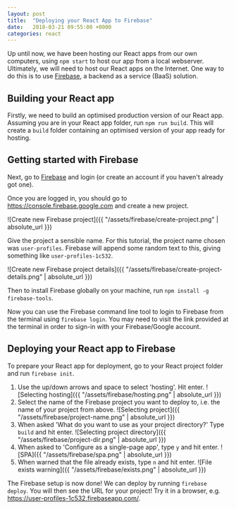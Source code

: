 ```yaml
---
layout: post
title:  "Deploying your React App to Firebase"
date:   2018-03-21 09:55:00 +0000
categories: react
---
```


Up until now, we have been hosting our React apps from our own computers, using `npm start` to host our app from a local webserver. Ultimately, we will need to host our React apps on the Internet. One way to do this is to use [Firebase](https://firebase.google.com), a backend as a service (BaaS) solution.

## Building your React app

Firstly, we need to build an optimised production version of our React app. Assuming you are in your React app folder, run `npm run build`. This will create a `build` folder containing an optimised version of your app ready for hosting.

## Getting started with Firebase

Next, go to [Firebase](https://firebase.google.com) and login (or create an account if you haven't already got one).

Once you are logged in, you should go to <https://console.firebase.google.com> and create a new project.

![Create new Firebase project]({{ "/assets/firebase/create-project.png" | absolute_url }})

Give the project a sensible name. For this tutorial, the project name chosen was `user-profiles`. Firebase will append some random text to this, giving something like `user-profiles-1c532`.

![Create new Firebase project details]({{ "/assets/firebase/create-project-details.png" | absolute_url }})

Then to install Firebase globally on your machine, run `npm install -g firebase-tools`.

Now you can use the Firebase command line tool to login to Firebase from the terminal using `firebase login`. You may need to visit the link provided at the terminal in order to sign-in with your Firebase/Google account.

## Deploying your React app to Firebase

To prepare your React app for deployment, go to your React project folder and run `firebase init`.

1. Use the up/down arrows and space to select 'hosting'. Hit enter.
![Selecting hosting]({{ "/assets/firebase/hosting.png" | absolute_url }})
2. Select the name of the Firebase project you want to deploy to, i.e. the name of your project from above.
![Selecting project]({{ "/assets/firebase/project-name.png" | absolute_url }})
3. When asked 'What do you want to use as your project directory?' Type `build` and hit enter.
![Selecting project directory]({{ "/assets/firebase/project-dir.png" | absolute_url }})
4. When asked to 'Configure as a single-page app', type `y` and hit enter.
![SPA]({{ "/assets/firebase/spa.png" | absolute_url }})
5. When warned that the file already exists, type `n` and hit enter.
![File exists warning]({{ "/assets/firebase/exists.png" | absolute_url }})

The Firebase setup is now done! We can deploy by running `firebase deploy`. You will then see the URL for your project! Try it in a browser, e.g. <https://user-profiles-1c532.firebaseapp.com/>.
